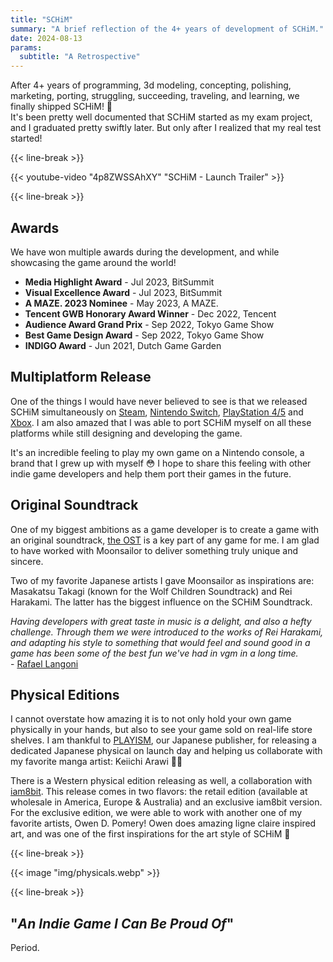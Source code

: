 ```yaml
---
title: "SCHiM"
summary: "A brief reflection of the 4+ years of development of SCHiM."
date: 2024-08-13
params:
  subtitle: "A Retrospective"
---
```


After 4+ years of programming, 3d modeling, concepting, polishing, marketing, porting, struggling, succeeding, traveling, and learning, we finally shipped SCHiM! 🚢  
It's been pretty well documented that SCHiM started as my exam project, and I graduated pretty swiftly later. But only after I realized that my real test started!

{{< line-break >}}

{{< youtube-video "4p8ZWSSAhXY" "SCHiM - Launch Trailer" >}}

{{< line-break >}}

## Awards
We have won multiple awards during the development, and while showcasing the game around the world!
- **Media Highlight Award** - Jul 2023, BitSummit
- **Visual Excellence Award** - Jul 2023, BitSummit
- **A MAZE. 2023 Nominee** - May 2023, A MAZE.
- **Tencent GWB Honorary Award Winner** - Dec 2022, Tencent
- **Audience Award Grand Prix** - Sep 2022, Tokyo Game Show
- **Best Game Design Award** - Sep 2022, Tokyo Game Show
- **INDIGO Award** - Jun 2021, Dutch Game Garden

## Multiplatform Release
One of the things I would have never believed to see is that we released SCHiM simultaneously on [Steam](https://store.steampowered.com/app/1519710/SCHiM/), [Nintendo Switch](https://www.nintendo.com/us/store/products/schim-switch/), [PlayStation 4/5](https://store.playstation.com/product/EP7967-PPSA13977_00-0189024348063801/) and [Xbox](https://xbox.com/games/store/schim/9nqgjpmt1p5j). I am also amazed that I was able to port SCHiM myself on all these platforms while still designing and developing the game.


It's an incredible feeling to play my own game on a Nintendo console, a brand that I grew up with myself 😳
I hope to share this feeling with other indie game developers and help them port their games in the future.

## Original Soundtrack
One of my biggest ambitions as a game developer is to create a game with an original soundtrack, [the OST](https://orcd.co/schim) is a key part of any game for me. I am glad to have worked with Moonsailor to deliver something truly unique and sincere.

Two of my favorite Japanese artists I gave Moonsailor as inspirations are: Masakatsu Takagi (known for the Wolf Children Soundtrack) and Rei Harakami. The latter has the biggest influence on the SCHiM Soundtrack.

*Having developers with great taste in music is a delight, and also a hefty challenge. Through them we were introduced to the works of Rei Harakami, and adapting his style to something that would feel and sound good in a game has been some of the best fun we've had in vgm in a long time.*  
\- [Rafael Langoni](https://moonsailor.com/project/schim)

## Physical Editions
I cannot overstate how amazing it is to not only hold your own game physically in your hands, but also to see your game sold on real-life store shelves. I am thankful to [PLAYISM](https://official-store.playism.com/collections/%E3%82%B9%E3%82%AD%E3%83%A0), our Japanese publisher, for releasing a dedicated Japanese physical on launch day and helping us collaborate with my favorite manga artist: Keiichi Arawi 👨‍🎨

There is a Western physical edition releasing as well, a collaboration with [iam8bit](https://schim.iam8bit.com/). This release comes in two flavors: the retail edition (available at wholesale in America, Europe & Australia) and an exclusive iam8bit version. For the exclusive edition, we were able to work with another one of my favorite artists, Owen D. Pomery! Owen does amazing ligne claire inspired art, and was one of the first inspirations for the art style of SCHiM 👀

{{< line-break >}}

{{< image "img/physicals.webp" >}}

{{< line-break >}}

## "*An Indie Game I Can Be Proud Of*"
Period.
